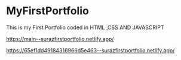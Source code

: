 # MyFirstPortfolio
This is my First Portfolio coded in HTML ,CSS AND JAVASCRIPT

https://main--surazfirstportfolio.netlify.app/

https://65ef1dd49184316966d5e463--surazfirstportfolio.netlify.app/
